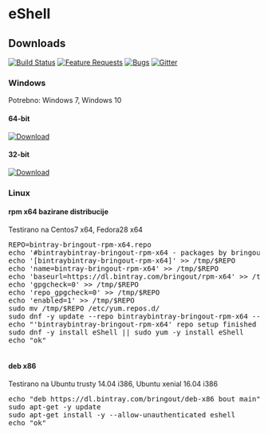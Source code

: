 # eShell

## Downloads
<!-- [![Build Status](https://dev.azure.com/vscode/VSCode/_apis/build/status/VS%20Code?branchName=master)](https://aka.ms/vscode-builds) -->
[![Build Status](https://dev.azure.com/vscode/VSCode/_apis/build/status/VS%20Code?branchName=master)](https://dev.azure.com/vscode/VSCode/_build/latest?definitionId=12)
[![Feature Requests](https://img.shields.io/github/issues/Microsoft/vscode/feature-request.svg)](https://github.com/Microsoft/vscode/issues?q=is%3Aopen+is%3Aissue+label%3Afeature-request+sort%3Areactions-%2B1-desc)
[![Bugs](https://img.shields.io/github/issues/Microsoft/vscode/bug.svg)](https://github.com/Microsoft/vscode/issues?utf8=✓&q=is%3Aissue+is%3Aopen+label%3Abug)
[![Gitter](https://img.shields.io/badge/chat-on%20gitter-yellow.svg)](https://gitter.im/Microsoft/vscode)


### Windows

Potrebno: Windows 7, Windows 10

#### 64-bit

[ ![Download](https://api.bintray.com/packages/bringout/eShell/eShell-windows-x64/images/download.svg?version=1.41.303) ](https://dl.bintray.com/bringout/eShell/eShell-windows-x64_1.41.303.zip)

#### 32-bit

[ ![Download](https://api.bintray.com/packages/bringout/eShell/eShell-windows-x86/images/download.svg?version=1.33.103) ](https://dl.bintray.com/bringout/eShell/eShell-windows-x86_1.33.103.zip)


### Linux

#### rpm x64 bazirane distribucije

Testirano na Centos7 x64, Fedora28 x64

<pre>
REPO=bintray-bringout-rpm-x64.repo
echo '#bintraybintray-bringout-rpm-x64 - packages by bringout from Bintray' > /tmp/$REPO
echo '[bintraybintray-bringout-rpm-x64]' >> /tmp/$REPO
echo 'name=bintray-bringout-rpm-x64' >> /tmp/$REPO
echo 'baseurl=https://dl.bintray.com/bringout/rpm-x64' >> /tmp/$REPO
echo 'gpgcheck=0' >> /tmp/$REPO
echo 'repo_gpgcheck=0' >> /tmp/$REPO
echo 'enabled=1' >> /tmp/$REPO
sudo mv /tmp/$REPO /etc/yum.repos.d/
sudo dnf -y update --repo bintraybintray-bringout-rpm-x64 --refresh || sudo yum -y update --repo bintraybintray-bringout-rpm-x64x --refresh
echo "'bintraybintray-bringout-rpm-x64' repo setup finished :)"
sudo dnf -y install eShell || sudo yum -y install eShell
echo "ok"

</pre>


#### deb x86

Testirano na Ubuntu trusty 14.04 i386, Ubuntu xenial 16.04 i386

<pre>
echo "deb https://dl.bintray.com/bringout/deb-x86 bout main" | sudo tee -a /etc/apt/sources.list
sudo apt-get -y update
sudo apt-get install -y --allow-unauthenticated eshell
echo "ok"

</pre>

